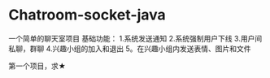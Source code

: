 # Chatroom-socket-java
一个简单的聊天室项目
基础功能：
1.系统发送通知
2.系统强制用户下线
3.用户间私聊，群聊
4.兴趣小组的加入和退出
5。在兴趣小组内发送表情、图片和文件

第一个项目，求★
